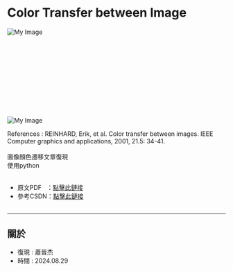 # Color Transfer between Image
![My Image](https://github.com/user-attachments/assets/2886ea19-0ec7-4639-b0ff-604081244015)<br><br><br><br><br><br><br><br><br><br><br><br>
![My Image](https://github.com/user-attachments/assets/48028d22-aa6c-4761-8bcc-d7b1c1d54f6f)




References : REINHARD, Erik, et al. Color transfer between images. IEEE Computer graphics and applications, 2001, 21.5: 34-41.<br><br>
圖像顏色遷移文章復現<br>
使用python<br><br>
- 原文PDF &nbsp;&nbsp;：[點擊此鏈接](https://www.cs.tau.ac.il/~turkel/imagepapers/ColorTransfer.pdf)
- 參考CSDN：[點擊此鏈接](https://blog.csdn.net/zb1165048017/article/details/108981254)<br><br>


---
關於
---

- 復現 : 蕭晉杰
- 時間 : 2024.08.29
